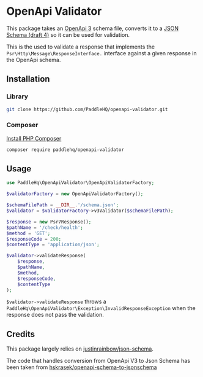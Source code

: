 # OpenApi Validator

This package takes an [OpenApi 3](https://github.com/OAI/OpenAPI-Specification/blob/master/versions/3.0.0.md) schema file, converts it to a [JSON Schema (draft 4)](http://json-schema.org/specification-links.html#draft-4) so it can be used for validation.

This is the used to validate a response that implements the `Psr\Http\Message\ResponseInterface.` interface against a given response in the OpenApi schema.

## Installation

### Library

```bash 
git clone https://github.com/PaddleHQ/openapi-validator.git
```


### Composer

[Install PHP Composer](https://getcomposer.org/doc/00-intro.md)

```bash
composer require paddlehq/openapi-validator
```

## Usage

```php
use PaddleHq\OpenApiValidator\OpenApiValidatorFactory;

$validatorFactory = new OpenApiValidatorFactory();

$schemaFilePath = __DIR__.'/schema.json';
$validator = $validatorFactory->v3Validator($schemaFilePath);

$response = new Psr7Response();
$pathName = '/check/health';
$method = 'GET';
$responseCode = 200;
$contentType = 'application/json';

$validator->validateResponse(
    $response,
    $pathName,
    $method,
    $responseCode,
    $contentType
);
```

`$validator->validateResponse` throws a `PaddleHq\OpenApiValidator\Exception\InvalidResponseException` when the response does not pass the validation.

## Credits

This package largely relies on [justinrainbow/json-schema](https://github.com/justinrainbow/json-schema).

 The code that handles conversion from OpenApi V3 to Json Schema has been taken from [hskrasek/openapi-schema-to-jsonschema](https://github.com/hskrasek/openapi-schema-to-jsonschema)